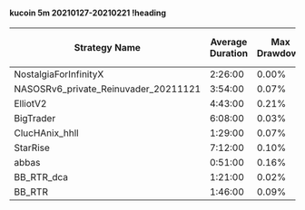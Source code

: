 #### kucoin 5m 20210127-20210221 !heading
| Strategy Name                        | Average Duration | Max Drawdown | Average Profit | Cum Profit | Tot Profit USDT | Trade Count | Win Rate |
| ------------------------------------ | ---------------- | ------------ | -------------- | ---------- | --------------- | ----------- | -------- |
| NostalgiaForInfinityX                | 2:26:00          | 0.00%        | 2.68%          | 383.51%    | 54.57           | 143         | 99.30%   |
| NASOSRv6_private_Reinuvader_20211121 | 3:54:00          | 0.07%        | 1.99%          | 408.39%    | 121.24          | 205         | 90.73%   |
| ElliotV2                             | 4:43:00          | 0.21%        | 1.40%          | 505.04%    | 159.97          | 361         | 86.70%   |
| BigTrader                            | 6:08:00          | 0.03%        | 3.06%          | 186.96%    | 44.48           | 61          | 96.72%   |
| ClucHAnix_hhll                       | 1:29:00          | 0.07%        | 1.27%          | 627.76%    | 242.81          | 496         | 89.72%   |
| StarRise                             | 7:12:00          | 0.10%        | 1.32%          | 242.06%    | 61              | 184         | 96.74%   |
| abbas                                | 0:51:00          | 0.16%        | 0.45%          | 781.34%    | 350.35          | 1731        | 78.68%   |
| BB_RTR_dca                           | 1:21:00          | 0.02%        | 2.56%          | 609.41%    | 41.54           | 238         | 95.80%   |
| BB_RTR                               | 1:46:00          | 0.09%        | 1.66%          | 355.38%    | 100.01          | 214         | 92.06%   |